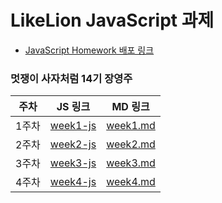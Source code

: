 # LikeLion JavaScript 과제

- [JavaScript Homework 배포 링크](https://jyj7435.github.io/JS-Homework/)

### 멋쟁이 사자처럼 14기 장영주

| 주차  | JS 링크                             | MD 링크                   |
| ----- | ----------------------------------- | ------------------------- |
| 1주차 | [week1-js](./src/week1-js.js)       | [week1.md](./md/week1.md) |
| 2주차 | [week2-js](./src/week2/week2-js.js) | [week2.md](./md/week2.md) |
| 3주차 | [week3-js](./src/week3/week3-js.js) | [week3.md](./md/week3.md) |
| 4주차 | [week4-js](./src/week4/week4-js.js) | [week4.md](./md/week4.md) |
